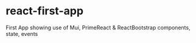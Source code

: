 # react-first-app
First App showing use of Mui, PrimeReact &amp; ReactBootstrap components, state, events
